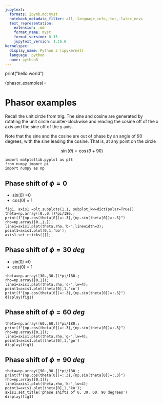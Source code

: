 ```yaml
---
jupytext:
  formats: ipynb,md:myst
  notebook_metadata_filter: all,-language_info,-toc,-latex_envs
  text_representation:
    extension: .md
    format_name: myst
    format_version: 0.13
    jupytext_version: 1.16.6
kernelspec:
  display_name: Python 3 (ipykernel)
  language: python
  name: python3
---
```


print("hello world")

(phasor_examples)=
# Phasor examples

Recall the unit circle from trig.  The sine and cosine are generated by rotating the
unit circle counter-clockwise and reading the cosine off of the x axis and the sine
off of the  y axis.  

Note that the sine and the cosine are out of phase by an angle of 90 degrees, with the
sine leading the cosine.  That is, at any point on the circle

$$
\sin(\theta) = \cos(\theta + 90)
$$

```{code-cell} ipython3
import matplotlib.pyplot as plt
from numpy import pi
import numpy as np
```

## Phase shift of $\phi=0$

- sin(0) =0
- cos(0) = 1

```{code-cell} ipython3
fig1, axis1 =plt.subplots(1,1, subplot_kw=dict(polar=True))
theta=np.array([0.,0.])*pi/180.;
print(f"{np.cos(theta[0])=:.3},{np.sin(theta[0])=:.3}")
rho=np.array([0.,1.]);
line1=axis1.plot(theta,rho,'b-',linewidth=3);
point1=axis1.plot(0,1,'bo');
axis1.set_rticks([]);
```

## Phase shift of $\phi=30\ deg$

- sin(0) =0
- cos(0) = 1

```{code-cell} ipython3
theta=np.array([30.,30.])*pi/180.;
rho=np.array([0,1]);
line1=axis1.plot(theta,rho,'c-',lw=4);
point1=axis1.plot(theta[0],1,'co')
print(f"{np.cos(theta[0])=:.3},{np.sin(theta[0])=:.3}")
display(fig1)
```

## Phase shift of $\phi=60\ deg$

```{code-cell} ipython3
theta=np.array([60.,60.])*pi/180.;
print(f"{np.cos(theta[0])=:.3},{np.sin(theta[0])=:.3}")
rho=np.array([0,1]);
line1=axis1.plot(theta,rho,'g-',lw=4);
point1=axis1.plot(theta[0],1,'go')
display(fig1)
```

## Phase shift of $\phi=90\ deg$

```{code-cell} ipython3
theta=np.array([90.,90.])*pi/180.;
print(f"{np.cos(theta[0])=:.3},{np.sin(theta[0])=:.3}")
rho=np.array([0,1]);
line1=axis1.plot(theta,rho,'k-',lw=4);
point1=axis1.plot(theta[0],1,'ko');
axis1.set_title('phase shifts of 0, 30, 60, 90 degrees')
display(fig1)
```

```{code-cell} ipython3

```

